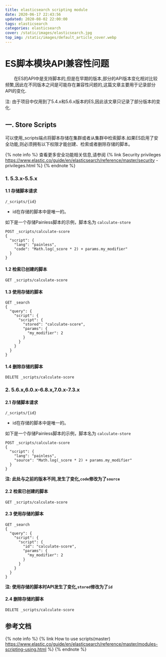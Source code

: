 ```yaml
---
title: elasticsearch scripting module
date: 2020-06-17 22:43:56
updated: 2020-08-02 22:00:00
tags: elasticsearch
categories: elasticsearch
cover: /static/images/elasticsearch.jpg
top_img: /static/images/default_article_cover.webp
---
```


# ES脚本模块API兼容性问题

<p style="text-indent: 2em">在ES的API中是支持脚本的,但是在早期的版本,部分的API版本变化相对比较频繁,因此在不同版本之间是可能存在兼容性问题的,这篇文章主要用于记录部分API的变化.</p>

<!-- more -->
注: 由于项目中仅用到了5.4.x和5.6.x版本的ES,因此该文章只记录了部分版本的变化.

## 一. Store Scripts

可以使用_scripts端点将脚本存储在集群或者从集群中检索脚本.如果ES启用了安全功能,则必须拥有以下权限才能创建、检索或者删除存储的脚本。

{% note info %}
查看更多安全功能相关信息,请参阅 {% link Security privileges https://www.elastic.co/guide/en/elasticsearch/reference/master/security
-privileges.html %}
{% endnote %}
### 1. 5.3.x-5.5.x

#### 1.1 存储脚本请求

``` http request
/_scripts/{id}
```

- id在存储的脚本中是唯一的。

<p style="text-indent: 2em">

如下是一个存储Painless脚本的示例，脚本名为 `calculate-store` 

</p>

``` http request
POST _scripts/calculate-score
{
  "script": {
    "lang": "painless",
    "code": "Math.log(_score * 2) + params.my_modifier"
  }
}
```

#### 1.2 检索已创建的脚本

``` http request
GET _scripts/calculate-score
```

#### 1.3 使用存储的脚本

``` http request
GET _search
{
  "query": {
    "script": {
      "script": {
        "stored": "calculate-score",
        "params": {
          "my_modifier": 2
        }
      }
    }
  }
}
```

#### 1.4 删除存储的脚本
``` http request
DELETE _scripts/calculate-score
```

### 2. 5.6.x,6.0.x-6.8.x,7.0.x-7.3.x

#### 2.1 存储脚本请求

``` http request
/_scripts/{id}
```

- id在存储的脚本中是唯一的。

<p style="text-indent: 2em">

如下是一个存储Painless脚本的示例，脚本名为 `calculate-store` 

</p>

``` http request
POST _scripts/calculate-score
{
  "script": {
    "lang": "painless",
    "source": "Math.log(_score * 2) + params.my_modifier"
  }
}
```
**注: 此处与之前的版本不同,发生了变化,`code`修改为了`source`**

#### 2.2 检索已创建的脚本

``` http request
GET _scripts/calculate-score
```

#### 2.3 使用存储的脚本

``` http request
GET _search
{
  "query": {
    "script": {
      "script": {
        "id": "calculate-score",
        "params": {
          "my_modifier": 2
        }
      }
    }
  }
}
```
**注: 使用存储的脚本时API发生了变化,`stored`修改为了`id`**
#### 2.4 删除存储的脚本
``` http request
DELETE _scripts/calculate-score
```


## 参考文档
{% note info %}
{% link How to use scripts(master) https://www.elastic.co/guide/en/elasticsearch/reference/master/modules-scripting-using.html %}
{% endnote %}